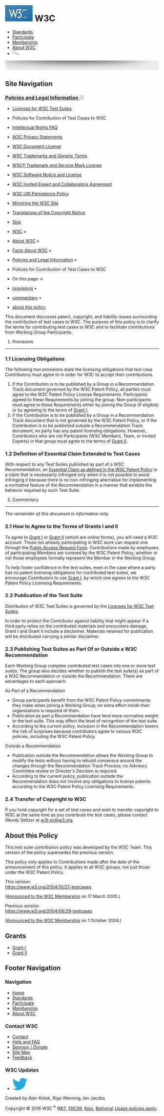 [<img src="/2008/site/images/logo-w3c-mobile-lg" alt="W3C" width="90" height="53" />](/) <span class="alt-logo">W3C</span>
==========================================================================================================================

-   [Standards](/standards/)
-   [Participate](/participate/)
-   [Membership](/Consortium/membership)
-   [About W3C](/Consortium/)
-   <img src="/2008/site/images/search-button" alt="Search" class="submit" width="21" height="17" />

<img src="/2008/site/images/logo-shadow" style="width:100.0%" height="32" />

Site Navigation
---------------

### <span class="ribbon">[Policies and Legal Information <img src="/2008/site/images/header-link" alt="Header link" class="header-link" width="13" height="13" />](/Consortium/Legal/ipr-notice.html "Up to Policies and Legal Information")</span>

-   [Licenses for W3C Test Suites](/Consortium/Legal/2008/04-testsuite-copyright.html)
-   <span class="current">Policies for Contribution of Test Cases to W3C</span>
-   [Intellectual Rights FAQ](/Consortium/Legal/IPR-FAQ)
-   [W3C Privacy Statements](/Consortium/Legal/privacy-statement-20000612.html)
-   [W3C Document License](/Consortium/Legal/copyright-documents)
-   [W3C Trademarks and Generic Terms](/Consortium/Legal/2002/trademarks-20021231.html)
-   [W3C® Trademark and Service Mark License](/Consortium/Legal/trademark-license)
-   [W3C Software Notice and License](/Consortium/Legal/copyright-software)
-   [W3C Invited Expert and Collaborators Agreement](/Consortium/Legal/collaborators-agreement)
-   [W3C URI Persistence Policy](/Consortium/Persistence.html)
-   [Mirroring the W3C Site](/1999/10/21-mirroring-policy.html)
-   [Translations of the Copyright Notice](/Consortium/Legal/2006/08-copyright-translations.html)

  

-   [Skip](#w3c_content_body "Skip to content (e.g., when browsing via audio)")
-   [W3C](/) <span class="cr">»</span> 
-   [About W3C](/Consortium/) <span class="cr">»</span> 
-   [Facts About W3C](/Consortium/facts.html) <span class="cr">»</span> 
-   [Policies and Legal Information](/Consortium/Legal/ipr-notice.html) <span class="cr">»</span> 
-   Policies for Contribution of Test Cases to W3C

-   On this page →
-   [provisions](#provisions)<span class="bullet"> • </span>
-   [commentary](#commentary)<span class="bullet"> • </span>
-   [about this policy](#about)

This document discusses patent, copyright, and liability issues surrounding the contribution of test cases to W3C. The purpose of this policy is to clarify the terms for contributing test cases to W3C and to facilitate contributions from Working Group Participants.

1. <span id="provisions">Provisions</span>
------------------------------------------

### 1.1 Licensing Obligations

The following two provisions state the licensing obligations that test case Contributors must agree to in order for W3C to accept their contributions.

1.  If the Contribution is to be published by a Group in a Recommendation Track document governed by the W3C Patent Policy, all parties must agree to the W3C Patent Policy License Requirements. Participants agreed to these Requirements by joining the group. Non-participants must agree to these Requirements either by joining the Group (if eligible) or by agreeing to the terms of [Grant I](https://www.w3.org/2002/09/wbs/1/testgrants-200409/).
2.  If the Contribution is to be published by a Group in a Recommendation Track document that is not governed by the W3C Patent Policy, or if the Contribution is to be published outside a Recommendation Track document, no party has any patent licensing obligations. However, Contributors who are not Participants (W3C Members, Team, or Invited Experts) in that group must agree to the terms of [Grant II](https://www.w3.org/2002/09/wbs/1/testgrants2-200409/).

### 1.2 Definition of Essential Claim Extended to Test Cases

With respect to any Test Suites published as part of a W3C Recommendation, an [Essential Claim as defined in the W3C Patent Policy](https://www.w3.org/Consortium/Patent-Policy-20040205/#def-essential) is a claim that is necessarily infringed only when it is not possible to avoid infringing it because there is no non-infringing alternative for implementing a normative feature of the Recommendation in a manner that exhibits the behavior required by such Test Suite.

2. <span id="commentary">Commentary</span>
------------------------------------------

*The remainder of this document is informative only.*

### 2.1 How to Agree to the Terms of Grants I and II

To agree to [Grant I](https://www.w3.org/2002/09/wbs/1/testgrants-200409/) or [Grant II](https://www.w3.org/2002/09/wbs/1/testgrants2-200409/) (which are online forms), you will need a W3C account. Those not already participating in W3C work can request one through the [Public Access Request Form](http://cgi.w3.org/MemberAccess/Public). Contributions made by employees of participating Members are covered by the W3C Patent Policy, whether or not those employees formally represent the Member in the Working Group.

To help foster confidence in the test suites, even in the case where a party has no patent licensing obligations for contributed test suites, we encourage Contributors to use [Grant I](https://www.w3.org/2002/09/wbs/1/testgrants-200409/), by which one agrees to the W3C Patent Policy Licensing Requirements.

### 2.2 Publication of the Test Suite

Distribution of W3C Test Suites is governed by the [Licenses for W3C Test Suites](../../Consortium/Legal/2008/04-testsuite-copyright).

In order to protect the Contributor against liability that might appear if a third party relies on the contributed materials and encounters damage, Grant I and Grant II include a disclaimer. Materials retained for publication will be distributed carrying a similar disclaimer.

### <span id="proscons">2.3 Publishing Test Suites as Part Of or Outside a W3C Recommendation</span>

Each Working Group compiles contributed test cases into one or more test suites. The group also decides whether to publish the test suite(s) as part of a W3C Recommendation or outside the Recommendation. There are advantages to each approach:

As Part of a Recommendation  
-   Group participants benefit from the W3C Patent Policy commitments they make when joining a Working Group; no extra effort inside their organizations is required of them.
-   Publication as part a Recommendation have lend more normative weight to the test suite. This may affect the level of recognition of the test suite.
-   According to the current policy, inclusion in the Recommendation lowers the risk of surprises because contributors agree to various W3C policies, including the W3C Patent Policy.

Outside a Recommendation  
-   Publication outside the Recommendation allows the Working Group to modify the tests without having to rebuild consensus around the changes through the Recommendation Track Process; no Advisory Committee review or Director's Decision is required.
-   According to the current policy, publication outside the Recommendation does not involve any obligations to license patents according to the W3C Patent Policy Licensing Requirements.

### <span id="transfer">2.4 Transfer of Copyright to W3C</span>

If you hold copyright for a set of test cases and wish to transfer copyright to W3C at the same time as you contribute the test cases, please contact Wendy Seltzer at w3t-pr@w3.org.

<span id="about">About this Policy</span>
-----------------------------------------

This test suite contribution policy was developed by the W3C Team. This version of the policy supersedes the previous version.

This policy only applies to Contributions made after the date of the announcement of this policy. It applies to all W3C groups, not just those under the W3C Patent Policy.

This version:  
<https://www.w3.org/2004/10/27-testcases>

([Announced to the W3C Membership](http://lists.w3.org/Archives/Member/chairs/2005JanMar/0107.html) on 17 March 2005.)

Previous version:  
<https://www.w3.org/2004/06/29-testcases>

([Announced to the W3C Membership](http://lists.w3.org/Archives/Member/chairs/2004OctDec/0000) on 1 October 2004.)

Grants
------

-   [Grant I](https://www.w3.org/2002/09/wbs/1/testgrants-200409/)
-   [Grant II](https://www.w3.org/2002/09/wbs/1/testgrants2-200409/ "Item 2")

Footer Navigation
-----------------

### Navigation

-   [Home](/)
-   [Standards](/standards/)
-   [Participate](/participate/)
-   [Membership](/Consortium/membership)
-   [About W3C](/Consortium/)

### Contact W3C

-   [Contact](/Consortium/contact)
-   [Help and FAQ](/Help/)
-   [Sponsor / Donate](/Consortium/sponsor/)
-   [Site Map](/Consortium/siteindex)
-   [Feedback](http://lists.w3.org/Archives/Public/site-comments/)

### W3C Updates

-   [<img src="/2008/site/images/Twitter_bird_logo_2012.svg" alt="Twitter" class="social-icon" height="40" />](http://twitter.com/W3C "Follow W3C on Twitter")

Created by Alan Kotok, Rigo Wenning, Ian Jacobs

Copyright © 2016 W3C <sup>®</sup> ([MIT](http://www.csail.mit.edu/), [ERCIM](http://www.ercim.org/), [Keio](http://www.keio.ac.jp/), [Beihang](http://ev.buaa.edu.cn/)) [Usage policies apply](/Consortium/Legal/ipr-notice).
